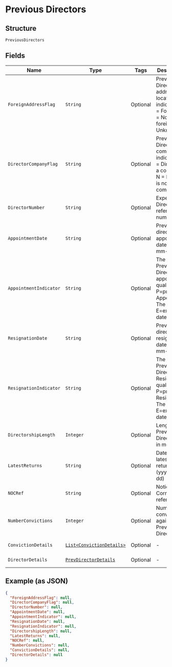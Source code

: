 
# Previous Directors

## Structure

`PreviousDirectors`

## Fields

| Name | Type | Tags | Description | Getter | Setter |
|  --- | --- | --- | --- | --- | --- |
| `ForeignAddressFlag` | `String` | Optional | Previous Director address location indicator - Y = Foreign; N = Not foreign; M = Unknown | String getForeignAddressFlag() | setForeignAddressFlag(String foreignAddressFlag) |
| `DirectorCompanyFlag` | `String` | Optional | Previous Director company indicator - Y = Director is a company; N = Director is not a company | String getDirectorCompanyFlag() | setDirectorCompanyFlag(String directorCompanyFlag) |
| `DirectorNumber` | `String` | Optional | Experian Director reference number | String getDirectorNumber() | setDirectorNumber(String directorNumber) |
| `AppointmentDate` | `String` | Optional | Previous director appointment date (yyyy-mm-dd) | String getAppointmentDate() | setAppointmentDate(String appointmentDate) |
| `AppointmentIndicator` | `String` | Optional | The date of Previous Director's appointment qualifier - P=prior to Appointment The date; E=exact date | String getAppointmentIndicator() | setAppointmentIndicator(String appointmentIndicator) |
| `ResignationDate` | `String` | Optional | Previous director resignation date (yyyy-mm-dd) | String getResignationDate() | setResignationDate(String resignationDate) |
| `ResignationIndicator` | `String` | Optional | The date of Previous Director's Resignation qualifier - P=prior to Resignation The date; E=exact date | String getResignationIndicator() | setResignationIndicator(String resignationIndicator) |
| `DirectorshipLength` | `Integer` | Optional | Length of Previous Directorship in months | Integer getDirectorshipLength() | setDirectorshipLength(Integer directorshipLength) |
| `LatestReturns` | `String` | Optional | Date of latest returns (yyyy-mm-dd) | String getLatestReturns() | setLatestReturns(String latestReturns) |
| `NOCRef` | `String` | Optional | Notice of Correction reference | String getNOCRef() | setNOCRef(String nOCRef) |
| `NumberConvictions` | `Integer` | Optional | Number of convictions against the Previous Director | Integer getNumberConvictions() | setNumberConvictions(Integer numberConvictions) |
| `ConvictionDetails` | [`List<ConvictionDetails>`](../../doc/models/conviction-details.md) | Optional | - | List<ConvictionDetails> getConvictionDetails() | setConvictionDetails(List<ConvictionDetails> convictionDetails) |
| `DirectorDetails` | [`PrevDirectorDetails`](../../doc/models/prev-director-details.md) | Optional | - | PrevDirectorDetails getDirectorDetails() | setDirectorDetails(PrevDirectorDetails directorDetails) |

## Example (as JSON)

```json
{
  "ForeignAddressFlag": null,
  "DirectorCompanyFlag": null,
  "DirectorNumber": null,
  "AppointmentDate": null,
  "AppointmentIndicator": null,
  "ResignationDate": null,
  "ResignationIndicator": null,
  "DirectorshipLength": null,
  "LatestReturns": null,
  "NOCRef": null,
  "NumberConvictions": null,
  "ConvictionDetails": null,
  "DirectorDetails": null
}
```

